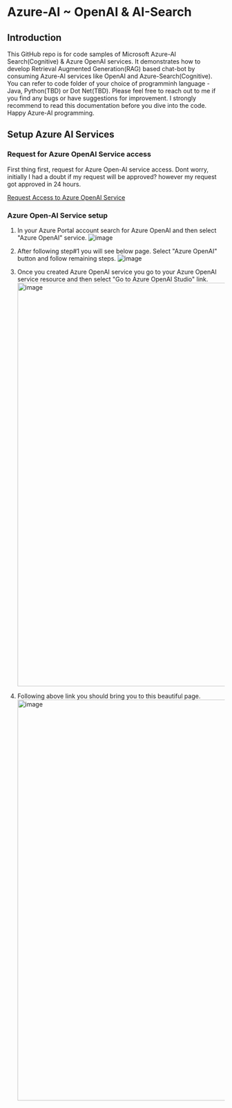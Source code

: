 # Azure-AI ~ OpenAI & AI-Search

## Introduction
This GitHub repo is for code samples of Microsoft Azure-AI Search(Cognitive) & Azure OpenAI services. It demonstrates how to develop Retrieval Augmented Generation(RAG) based chat-bot by consuming Azure-AI services like OpenAI and Azure-Search(Cognitive). You can refer to code folder of your choice of programminh language - Java, Python(TBD) or Dot Net(TBD). Please feel free to reach out to me if you find any bugs or have suggestions for improvement. I strongly recommend to read this documentation before you dive into the code. Happy Azure-AI programming.

## Setup Azure AI Services

### Request for Azure OpenAI Service access
First thing first, request for Azure Open-AI service access. Dont worry, initially I had a doubt if my request will be approved? however my request got approved in 24 hours.

[Request Access to Azure OpenAI Service
](https://customervoice.microsoft.com/Pages/ResponsePage.aspx?id=v4j5cvGGr0GRqy180BHbR7en2Ais5pxKtso_Pz4b1_xUNTZBNzRKNlVQSFhZMU9aV09EVzYxWFdORCQlQCN0PWcu)

### Azure Open-AI Service setup
1. In your Azure Portal account search for Azure OpenAI and then select "Azure OpenAI" service.
   ![image](https://github.com/meetrais/Azure-AI-Search-OpenAI/assets/17907862/f9ca7994-b570-46a4-b515-b7f3671dfe49)

2. After following step#1 you will see below page. Select "Azure OpenAI" button and follow remaining steps.
   ![image](https://github.com/meetrais/Azure-AI-Search-OpenAI/assets/17907862/3ebc7772-a747-49c5-a296-0e298872c1f8)

3. Once you created Azure OpenAI service you go to your Azure OpenAI service resource and then select "Go to Azure OpenAI Studio" link.
   <img width="934" alt="image" src="https://github.com/meetrais/Azure-AI-Search-OpenAI/assets/17907862/cf7f70d2-bc4c-4fce-ab57-be26b29ded08">

4. Following above link you should bring you to this beautiful page.
   <img width="928" alt="image" src="https://github.com/meetrais/Azure-AI-Search-OpenAI/assets/17907862/5b317379-80f3-43f8-a6d8-ab4f662240ca">




